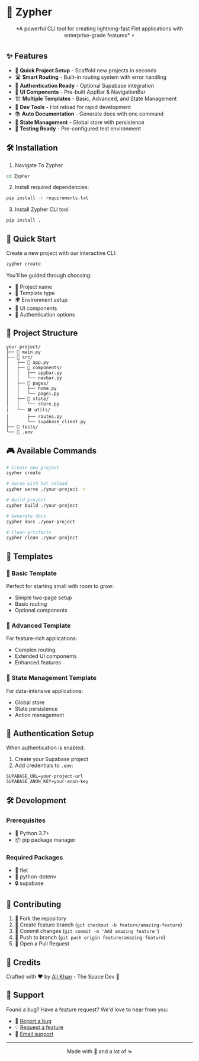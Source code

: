 # 🚀 Zypher

<div align="center">
*A powerful CLI tool for creating lightning-fast Flet applications with enterprise-grade features* ⚡
</div>

## ✨ Features

- 🎯 **Quick Project Setup** - Scaffold new projects in seconds
- 🛣️ **Smart Routing** - Built-in routing system with error handling
- 🔐 **Authentication Ready** - Optional Supabase integration
- 📱 **UI Components** - Pre-built AppBar & NavigationBar
- 🏗️ **Multiple Templates** - Basic, Advanced, and State Management
- 🔄 **Dev Tools** - Hot reload for rapid development
- 📚 **Auto Documentation** - Generate docs with one command
- 💾 **State Management** - Global store with persistence
- 🧪 **Testing Ready** - Pre-configured test environment

## 🛠️ Installation

1. Navigate To Zypher
```bash
cd Zypher
```

2. Install required dependencies:
```bash
pip install -r requirements.txt
```

3. Install Zypher CLI tool:
```bash
pip install .
```

## 🚦 Quick Start

Create a new project with our interactive CLI:
```bash
zypher create
```

You'll be guided through choosing:
- 📂 Project name
- 🎨 Template type
- 🌍 Environment setup
- 🎯 UI components
- 🔑 Authentication options

## 📁 Project Structure

```
your-project/
├── 📄 main.py
├── 📂 src/
│   ├── 📱 app.py
│   ├── 🧩 components/
│   │   ├── appbar.py
│   │   └── navbar.py
│   ├── 📃 pages/
│   │   ├── home.py
│   │   └── page1.py
│   ├── 💾 state/
│   │   └── store.py
│   └── 🛠️ utils/
│       ├── routes.py
│       └── supabase_client.py
├── 🧪 tests/
└── 📝 .env
```

## 🎮 Available Commands

```bash
# Create new project
zypher create

# Serve with hot reload
zypher serve ./your-project -r

# Build project
zypher build ./your-project

# Generate docs
zypher docs ./your-project

# Clean artifacts
zypher clean ./your-project
```

## 🎨 Templates

### 🌱 Basic Template
Perfect for starting small with room to grow:
- Simple two-page setup
- Basic routing
- Optional components

### 🌟 Advanced Template
For feature-rich applications:
- Complex routing
- Extended UI components
- Enhanced features

### 💎 State Management Template
For data-intensive applications:
- Global store
- State persistence
- Action management

## 🔐 Authentication Setup

When authentication is enabled:

1. Create your Supabase project
2. Add credentials to `.env`:
```env
SUPABASE_URL=your-project-url
SUPABASE_ANON_KEY=your-anon-key
```

## 🛠️ Development

### Prerequisites
- 🐍 Python 3.7+
- 📦 pip package manager

### Required Packages
- 🎨 flet
- 🔑 python-dotenv
- 🔒 supabase

## 🤝 Contributing

1. 🔱 Fork the repository
2. 🌿 Create feature branch (`git checkout -b feature/amazing-feature`)
3. 💫 Commit changes (`git commit -m 'Add amazing feature'`)
4. 🚀 Push to branch (`git push origin feature/amazing-feature`)
5. 🎯 Open a Pull Request

## 💫 Credits

Crafted with ❤️ by [Ali Khan](https://portfoalio.vercel.app) - The Space Dev 🚀

## 🌟 Support

Found a bug? Have a feature request? We'd love to hear from you:

- 🐛 [Report a bug](../../issues)
- 💡 [Request a feature](../../issues)
- 📧 [Email support](mailto:ali.bgmi.in@gmail.com)

---

<div align="center">
Made with 💜 and a lot of ☕
</div>